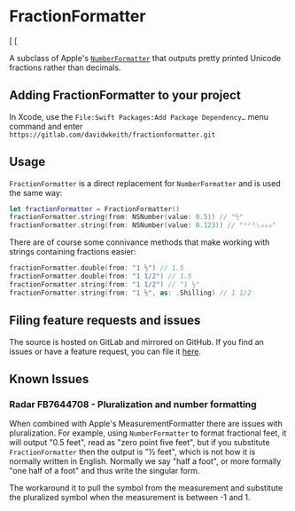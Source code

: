 # FractionFormatter

[![![](https://img.shields.io/endpoint?url=https%3A%2F%2Fswiftpackageindex.com%2Fapi%2Fpackages%2Fdavidwkeith%2FFractionFormatter%2Fbadge%3Ftype%3Dswift-versions)](https://swiftpackageindex.com/davidwkeith/FractionFormatter) [![![](https://img.shields.io/endpoint?url=https%3A%2F%2Fswiftpackageindex.com%2Fapi%2Fpackages%2Fdavidwkeith%2FFractionFormatter%2Fbadge%3Ftype%3Dswift-versions)](https://swiftpackageindex.com/davidwkeith/FractionFormatter)

A subclass of Apple's [`NumberFormatter`](https://developer.apple.com/documentation/foundation/numberformatter) that outputs pretty printed Unicode fractions rather than decimals.

## Adding FractionFormatter to your project

In Xcode, use the `File:Swift Packages:Add Package Dependency…` menu command and enter `https://gitlab.com/davidwkeith/fractionformatter.git`

## Usage

`FractionFormatter` is a direct replacement for `NumberFormatter` and is used the same way:

```swift
let fractionFormatter = FractionFormatter()
fractionFormatter.string(from: NSNumber(value: 0.5)) // "½"
fractionFormatter.string(from: NSNumber(value: 0.123)) // "¹²³⁄₁₀₀₀"
```

There are of course some connivance methods that make working with strings containing fractions easier:

```swift
fractionFormatter.double(from: "1 ½") // 1.5
fractionFormatter.double(from: "1 1/2") // 1.5
fractionFormatter.string(from: "1 1/2") // "1 ½"
fractionFormatter.string(from: "1 ½", as: .Shilling) // 1 1/2
```

## Filing feature requests and issues

The source is hosted on GitLab and mirrored on GitHub. If you find an issues or have a feature request, you can file it [here](https://gitlab.com/davidwkeith/fractionformatter/-/issues/new).

## Known Issues

### Radar FB7644708 - Pluralization and number formatting

When combined with Apple's MeasurementFormatter there are issues with pluralization. For example, using `NumberFormatter` to format fractional feet, it will output "0.5 feet", read as "zero point five feet", but if you substitute `FractionFormatter` then the output is "½ feet", which is not how it is normally written in English. Normally we say "half a foot", or more formally "one half of a foot" and thus write the singular form.

The workaround it to pull the symbol from the measurement and substitute the pluralized symbol when the measurement is between -1 and 1.
